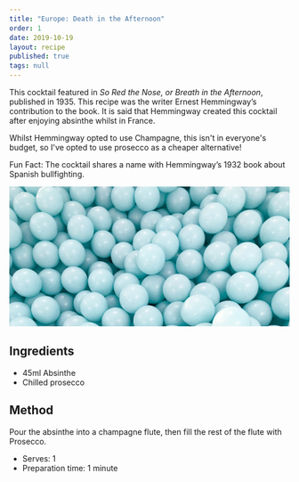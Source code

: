 ```yaml
---
title: "Europe: Death in the Afternoon"
order: 1
date: 2019-10-19
layout: recipe
published: true
tags: null
---
```

This cocktail featured in *So Red the Nose, or Breath in the Afternoon*, published in 1935. This recipe was the writer Ernest Hemmingway’s contribution to the book. It is said that Hemmingway created this cocktail after enjoying absinthe whilst in France. 

Whilst Hemmingway opted to use Champagne, this isn't in everyone's budget, so I've opted to use prosecco as a cheaper alternative!

Fun Fact: The cocktail shares a name with Hemmingway’s 1932 book about Spanish bullfighting.

![Placeholder](../uploads/placeholder1.jpg)

## Ingredients

* 45ml Absinthe
* Chilled prosecco

## Method

Pour the absinthe into a champagne flute, then fill the rest of the flute with Prosecco.

* Serves: 1
* Preparation time: 1 minute